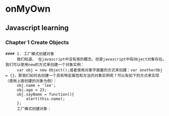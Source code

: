 # onMyOwn

## Javascript learning

### Chapter 1   Create Objects

    #### 1. 工厂模式创建对象
         我们知道， 在javascript中没有类的概念。但是javascript中有Object对象存在。我们可以使用new的方式来创建一个对象实例：
         var obj = new Object();或者使用对象字面量的方式来创建：var anotherObj = {}。那我们如何去创建一个具有特定属性和方法的对象实例呢？可以有如下的方式来实现（使用上面创建的对象为例）：
         obj.name = 'lee';
         obj.age = 23;
         obj.sayName = function(){
             alert(this.name);
         };
         工厂模式创建对象：








